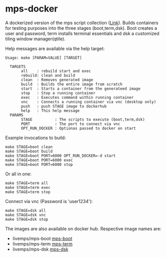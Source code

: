 # mps-docker
A dockerized version of the mps script collection
([Link](https://github.com/odem/mps)).
Builds containers for testing purposes into the three stages (boot,term,dsk).
Boot creates a user and password, term installs terminal essentials
and dsk a customized tiling window manager(qtile).


Help messages are available via the help target:
```
Usage: make [PARAM=VALUE] [TARGET]

  TARGETS
       all    : rebuild start and exec
       rebuild: clean and build
       clean  : Removes generated image
       build  : Builds the entire image from scratch
       start  : Starts a container from the generateed image
       stop   : Stop a running container
       exec   : Executes command within running container
       vnc    : Connects a running container via vnc (desktop only)
       push   : push STAGE image to dockerhub
       help   : This help message
  PARAMS
       STAGE          : The scripts to execute (boot,term,dsk)
       PORT           : The port to connect via vnc
       OPT_RUN_DOCKER : Optionas passed to docker on start
```

Example invocations to build:
```
make STAGE=boot clean
make STAGE=boot build
make STAGE=boot PORT=6000 OPT_RUN_DOCKER=-d start
make STAGE=boot PORT=6000 exec
make STAGE=boot PORT=6000 stop
```
Or all in one:
```
make STAGE=term all
make STAGE=term exec
make STAGE=term stop
```
Connect via vnc (Password is 'user1234'):
```
make STAGE=dsk all
make STAGE=dsk vnc
make STAGE=dsk stop
```

The images are also available on docker hub.
Respective image names are:
- livemps/mps-boot [mps-boot](https://hub.docker.com/r/livemps/mps-boot)
- livemps/mps-term [mps-term](https://hub.docker.com/r/livemps/mps-term)
- livemps/mps-dsk [mps-dsk](https://hub.docker.com/r/livemps/mps-dsk)

